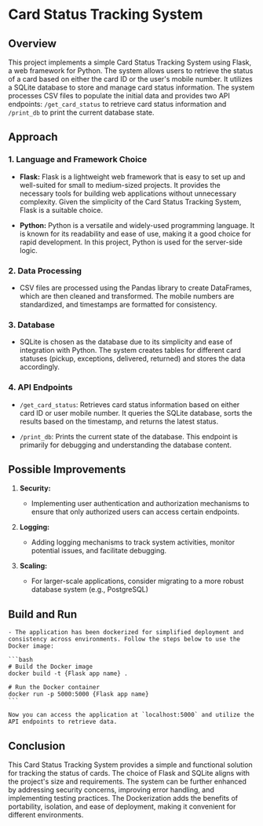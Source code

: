 # Card Status Tracking System

## Overview

This project implements a simple Card Status Tracking System using Flask, a web framework for Python. The system allows users to retrieve the status of a card based on either the card ID or the user's mobile number. It utilizes a SQLite database to store and manage card status information. The system processes CSV files to populate the initial data and provides two API endpoints: `/get_card_status` to retrieve card status information and `/print_db` to print the current database state.

## Approach

### 1. Language and Framework Choice

- **Flask:** Flask is a lightweight web framework that is easy to set up and well-suited for small to medium-sized projects. It provides the necessary tools for building web applications without unnecessary complexity. Given the simplicity of the Card Status Tracking System, Flask is a suitable choice.

- **Python:** Python is a versatile and widely-used programming language. It is known for its readability and ease of use, making it a good choice for rapid development. In this project, Python is used for the server-side logic.

### 2. Data Processing

- CSV files are processed using the Pandas library to create DataFrames, which are then cleaned and transformed. The mobile numbers are standardized, and timestamps are formatted for consistency.

### 3. Database

- SQLite is chosen as the database due to its simplicity and ease of integration with Python. The system creates tables for different card statuses (pickup, exceptions, delivered, returned) and stores the data accordingly.

### 4. API Endpoints

- `/get_card_status`: Retrieves card status information based on either card ID or user mobile number. It queries the SQLite database, sorts the results based on the timestamp, and returns the latest status.

- `/print_db`: Prints the current state of the database. This endpoint is primarily for debugging and understanding the database content.

## Possible Improvements

1. **Security:**
    - Implementing user authentication and authorization mechanisms to ensure that only authorized users can access certain endpoints.

2. **Logging:**
    - Adding logging mechanisms to track system activities, monitor potential issues, and facilitate debugging.

3. **Scaling:**
    - For larger-scale applications, consider migrating to a more robust database system (e.g., PostgreSQL)

## Build and Run
    - The application has been dockerized for simplified deployment and consistency across environments. Follow the steps below to use the Docker image:

    ```bash
    # Build the Docker image
    docker build -t {Flask app name} .

    # Run the Docker container 
    docker run -p 5000:5000 {Flask app name}
    ```

    Now you can access the application at `localhost:5000` and utilize the API endpoints to retrieve data.

## Conclusion

This Card Status Tracking System provides a simple and functional solution for tracking the status of cards. The choice of Flask and SQLite aligns with the project's size and requirements. The system can be further enhanced by addressing security concerns, improving error handling, and implementing testing practices. The Dockerization adds the benefits of portability, isolation, and ease of deployment, making it convenient for different environments.
